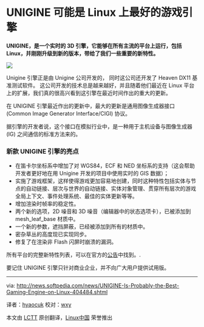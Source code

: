 UNIGINE 可能是 Linux 上最好的游戏引擎
================================================================================
**UNIGINE，是一个实时的 3D 引擎，它能够在所有主流的平台上运行，包括 Linux，并刚刚升级到新的版本，带给了我们一些重要的新特性。**

![](http://i1-news.softpedia-static.com/images/news2/UNIGINE-Is-Probably-the-Best-Gaming-Engine-on-Linux-404484-2.jpg)

Unigine 引擎正是由 Unigine 公司开发的， 同时这公司还开发了 Heaven DX11 基准测试软件。 这公司开发的技术总是越来越好，并且随着他们最近在 Linux 平台上的扩展，我们真的很高兴看到这引擎在最近时间作出的重大的更新。

在 UNIGINE 引擎最近作出的更新中，最大的更新是通用图像生成器接口 (Common Image Generator Interface/CIGI) 协议。

据引擎的开发者说，这个接口在模拟行业中，是一种用于主机设备与图像生成器 (IG) 之间通信的标准方法来的。

### 新款 UNIGINE 引擎的亮点 ###

- 在笛卡尔坐标系中增加了对 WGS84，ECF 和 NED 坐标系的支持（这会帮助开发者更好地在用 Unigine 开发的项目中使用实时的 GIS 数据）；
- 实施了游戏框架，这样使得游戏更加容易地创建，同时这种特性包括实体与节点的自动链接、层次与世界的自动链接、实体对象管理、贯穿所有层次的游戏全局上下文、事件处理系统、最佳的实体更新等等。
- 增加渲染时帧率的稳定性。
- 两个新的选项，2D 噪音和 3D 噪音（编辑器中的状态选项卡），已被添加到 mesh_leaf_base 材质中。
- 一个新的参数，遮挡屏蔽，已经被添加到所有的材质中。
- 密杂草丛的高度现已实现同步。
- 修复了在渲染非 Flash 闪屏时崩溃的漏洞。

所有平台的完整新特性列表，可以在官方的[公告][1]中找到。.

要记住 UNIGINE 引擎只针对商业企业，并不向广大用户提供试用版。

--------------------------------------------------------------------------------

via: http://news.softpedia.com/news/UNIGINE-Is-Probably-the-Best-Gaming-Engine-on-Linux-404484.shtml

译者：[hyaocuk](https://github.com/hyaocuk) 校对：[wxy](https://github.com/wxy)

本文由 [LCTT](https://github.com/LCTT/TranslateProject) 原创翻译，[Linux中国](http://linux.cn/) 荣誉推出

[1]:http://www.unigine.com/devlog/2013/11/27/113

